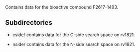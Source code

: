 Contains data for the bioactive compound F2617-1493.

## Subdirectories

- cside/ contains data for the C-side search space on rv1821.

- nside/ contains data for the N-side search space on rv1821.

